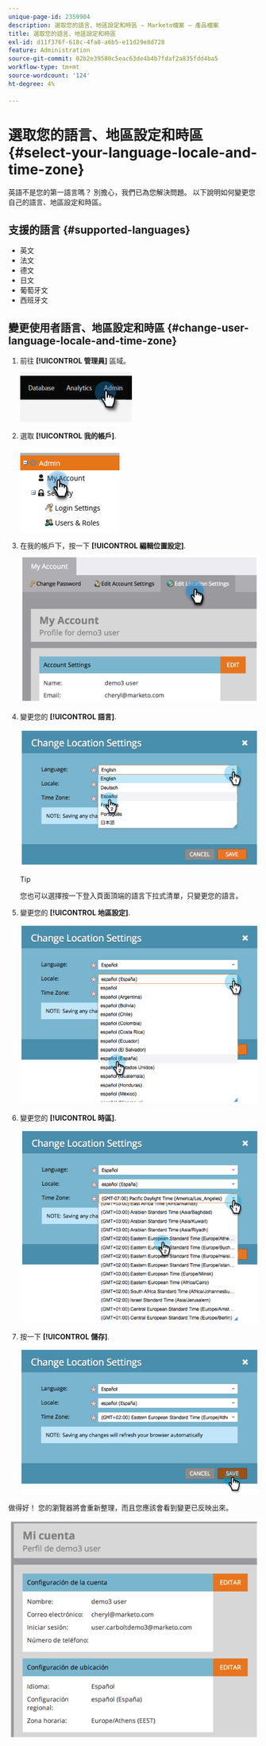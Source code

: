 ```yaml
---
unique-page-id: 2359904
description: 選取您的語言、地區設定和時區 — Marketo檔案 — 產品檔案
title: 選取您的語言、地區設定和時區
exl-id: d11f376f-618c-4fa8-a6b5-e11d29e8d728
feature: Administration
source-git-commit: 02b2e39580c5eac63de4b4b7fdaf2a835fdd4ba5
workflow-type: tm+mt
source-wordcount: '124'
ht-degree: 4%

---
```


# 選取您的語言、地區設定和時區 {#select-your-language-locale-and-time-zone}

英語不是您的第一語言嗎？ 別擔心，我們已為您解決問題。 以下說明如何變更您自己的語言、地區設定和時區。

## 支援的語言 {#supported-languages}

* 英文
* 法文
* 德文
* 日文
* 葡萄牙文
* 西班牙文

## 變更使用者語言、地區設定和時區 {#change-user-language-locale-and-time-zone}

1. 前往 **[!UICONTROL 管理員]** 區域。

   ![](assets/select-your-language-locale-and-time-zone-1.png)

1. 選取 **[!UICONTROL 我的帳戶]**.

   ![](assets/select-your-language-locale-and-time-zone-2.png)

1. 在我的帳戶下，按一下 **[!UICONTROL 編輯位置設定]**.

   ![](assets/select-your-language-locale-and-time-zone-3.png)

1. 變更您的 **[!UICONTROL 語言]**.

   ![](assets/select-your-language-locale-and-time-zone-4.png)

   >[!TIP]
   >
   >您也可以選擇按一下登入頁面頂端的語言下拉式清單，只變更您的語言。

1. 變更您的 **[!UICONTROL 地區設定]**.

   ![](assets/select-your-language-locale-and-time-zone-5.png)

1. 變更您的 **[!UICONTROL 時區]**.

   ![](assets/select-your-language-locale-and-time-zone-6.png)

1. 按一下 **[!UICONTROL 儲存]**.

   ![](assets/select-your-language-locale-and-time-zone-7.png)

做得好！ 您的瀏覽器將會重新整理，而且您應該會看到變更已反映出來。

![](assets/select-your-language-locale-and-time-zone-8.png)
